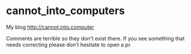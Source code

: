 # cannot_into_computers
My blog http://cannot.into.computer

Comments are terrible so they don't exist there.
If you see something that needs correcting please don't hesitate to open a pr.
